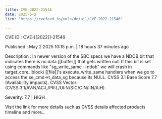 ```yaml
---
title: CVE-2022-21546
date: 2025-5-2
lien: "https://cvefeed.io/vuln/detail/CVE-2022-21546"

---
```


CVE ID : CVE-[[2022]]-21546

Published :  May 2
2025
10:15 p.m. | 18 hours
37 minutes ago

Description : In newer version of the SBC specs
we have a NDOB bit that indicates there is no data  [[buffer]] that gets written out. If this bit is set using commands like "sg_write_same --ndob" we will crash in target_core_iblock/ [[file]]'s execute_write_same handlers when we go to access the se_cmd->t_data_sg because its NULL. CVSS 3.1 Base Score 7.7 (Availability impacts). CVSS Vector: (CVSS:3.1/AV:N/AC:L/PR:L/UI:N/S:C/C:N/I:N/A:H).

Severity: 7.7 | HIGH

Visit the link for more details
such as CVSS details
affected products
timeline
and more...
